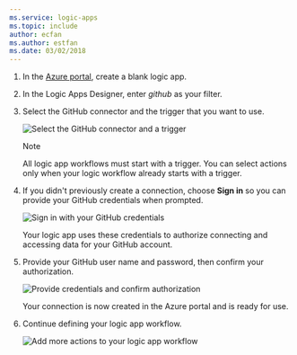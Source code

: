 ```yaml
---
ms.service: logic-apps
ms.topic: include
author: ecfan
ms.author: estfan
ms.date: 03/02/2018
---
```


1. In the [Azure portal](https://portal.azure.com), create a blank logic app.

2. In the Logic Apps Designer, enter *github* as your filter.

3. Select the GitHub connector and the trigger that you want to use.

   ![Select the GitHub connector and a trigger](./media/connectors-create-api-github/github-connector.png)

   > [!NOTE]
   > All logic app workflows must start with a trigger. 
   > You can select actions only when your logic workflow 
   > already starts with a trigger. 

4. If you didn't previously create a connection, choose **Sign in** so you can provide your GitHub credentials when prompted.

   ![Sign in with your GitHub credentials](./media/connectors-create-api-github/github-connector-sign-in-credentials.png)

   Your logic app uses these credentials to authorize connecting and accessing data for your GitHub account. 

5. Provide your GitHub user name and password, then confirm your authorization.

   ![Provide credentials and confirm authorization](./media/connectors-create-api-github/github-connector-authorize.png)   

   Your connection is now created in the Azure portal and is ready for use.

6. Continue defining your logic app workflow.

   ![Add more actions to your logic app workflow](./media/connectors-create-api-github/github-connector-logic-app.png)
